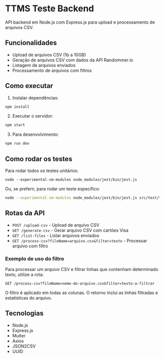 # TTMS Teste Backend

API backend em Node.js com Express.js para upload e processamento de arquivos CSV.

## Funcionalidades

- Upload de arquivos CSV (1b a 10GB)
- Geração de arquivos CSV com dados da API Randommer.io
- Listagem de arquivos enviados
- Processamento de arquivos com filtros

## Como executar

1. Instalar dependências:
```bash
npm install
```

2. Executar o servidor:
```bash
npm start
```

3. Para desenvolvimento:
```bash
npm run dev
```

## Como rodar os testes

Para rodar todos os testes unitários:
```bash543
node --experimental-vm-modules node_modules/jest/bin/jest.js
```

Ou, se preferir, para rodar um teste específico:
```bash
node --experimental-vm-modules node_modules/jest/bin/jest.js src/test/testeespecífico
```

## Rotas da API

- `POST /upload-csv` - Upload de arquivo CSV
- `GET /generate-csv` - Gerar arquivo CSV com cartões Visa
- `GET /list-files` - Listar arquivos enviados
- `GET /process-csv?fileName=arquivo.csv&filter=texto` - Processar arquivo com filtro

### Exemplo de uso do filtro

Para processar um arquivo CSV e filtrar linhas que contenham determinado texto, utilize a rota:

```
GET /process-csv?fileName=nome-do-arquivo.csv&filter=texto-a-filtrar
```

O filtro é aplicado em todas as colunas. O retorno inclui as linhas filtradas e estatísticas do arquivo.

## Tecnologias

- Node.js
- Express.js
- Multer
- Axios
- JSON2CSV
- UUID
